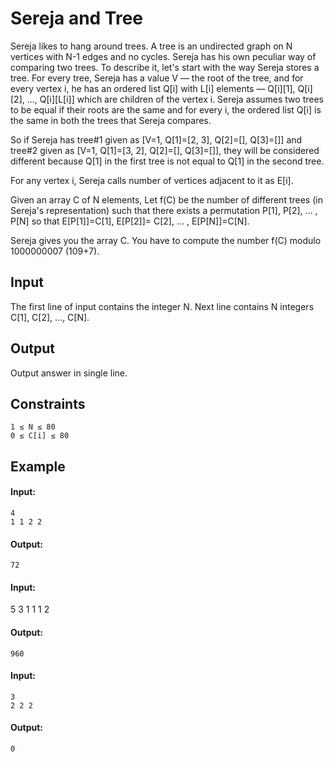 # Sereja and Tree 
Sereja likes to hang around trees. A tree is an undirected graph on N vertices with N-1 edges and no cycles. Sereja has his own peculiar way of comparing two trees. To describe it, let's start with the way Sereja stores a tree. For every tree, Sereja has a value V — the root of the tree, and for every vertex i, he has an ordered list Q[i] with L[i] elements — Q[i][1], Q[i][2], ..., Q[i][L[i]] which are children of the vertex i. Sereja assumes two trees to be equal if their roots are the same and for every i, the ordered list Q[i] is the same in both the trees that Sereja compares.

So if Sereja has tree#1 given as [V=1, Q[1]=[2, 3], Q[2]=[], Q[3]=[]] and tree#2 given as [V=1, Q[1]=[3, 2], Q[2]=[], Q[3]=[]], they will be considered different because Q[1] in the first tree is not equal to Q[1] in the second tree.

For any vertex i, Sereja calls number of vertices adjacent to it as E[i].

Given an array C of N elements, Let f(C) be the number of different trees (in Sereja's representation) such that there exists a permutation P[1], P[2], ... , P[N] so that E[P[1]]=C[1], E[P[2]]= C[2], ... , E[P[N]]=C[N].

Sereja gives you the array C. You have to compute the number f(C) modulo 1000000007 (109+7).
## Input
The first line of input contains the integer N. Next line contains N integers C[1], C[2], ..., C[N].
## Output
Output answer in single line.
## Constraints

    1 ≤ N ≤ 80
    0 ≤ C[i] ≤ 80

## Example

#### Input:
    4
    1 1 2 2

#### Output:
    72

#### Input:
  5
  3 1 1 1 2

#### Output:
    960

#### Input:
    3
    2 2 2

#### Output:
    0
